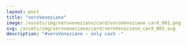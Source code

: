 ```yaml
---
layout: post
title: "veroVeneziano"
image: /assets/img/veroveneziano/card/veroVeneziano_card_001.png
svg: /assets/img/veroveneziano/card/veroVeneziano_card_001.svg
description: "#veroVeneziano - only cash -"
---
```

